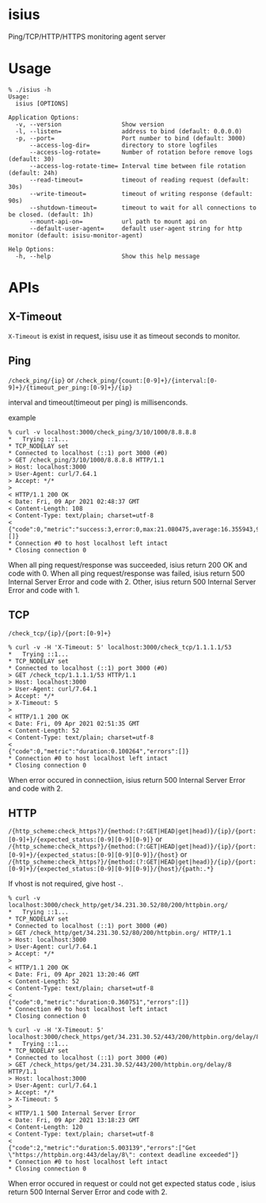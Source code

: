 # isius

Ping/TCP/HTTP/HTTPS monitoring agent server

# Usage

```
% ./isius -h
Usage:
  isius [OPTIONS]

Application Options:
  -v, --version                 Show version
  -l, --listen=                 address to bind (default: 0.0.0.0)
  -p, --port=                   Port number to bind (default: 3000)
      --access-log-dir=         directory to store logfiles
      --access-log-rotate=      Number of rotation before remove logs (default: 30)
      --access-log-rotate-time= Interval time between file rotation (default: 24h)
      --read-timeout=           timeout of reading request (default: 30s)
      --write-timeout=          timeout of writing response (default: 90s)
      --shutdown-timeout=       timeout to wait for all connections to be closed. (default: 1h)
      --mount-api-on=           url path to mount api on
      --default-user-agent=     default user-agent string for http monitor (default: isisu-monitor-agent)

Help Options:
  -h, --help                    Show this help message
```

# APIs

## X-Timeout

`X-Timeout` is exist in request, isisu use it as timeout seconds to monitor.

## Ping

`/check_ping/{ip}` or 
`/check_ping/{count:[0-9]+}/{interval:[0-9]+}/{timeout_per_ping:[0-9]+}/{ip}`

interval and timeout(timeout per ping) is millisenconds.

example

```
% curl -v localhost:3000/check_ping/3/10/1000/8.8.8.8 
*   Trying ::1...
* TCP_NODELAY set
* Connected to localhost (::1) port 3000 (#0)
> GET /check_ping/3/10/1000/8.8.8.8 HTTP/1.1
> Host: localhost:3000
> User-Agent: curl/7.64.1
> Accept: */*
> 
< HTTP/1.1 200 OK
< Date: Fri, 09 Apr 2021 02:48:37 GMT
< Content-Length: 108
< Content-Type: text/plain; charset=utf-8
< 
{"code":0,"metric":"success:3,error:0,max:21.080475,average:16.355943,90_percentile:21.080475","errors":[]}
* Connection #0 to host localhost left intact
* Closing connection 0
```

When all ping request/response was succeeded, isius return 200 OK and code with 0.
When all ping request/response was failed, isius return 500 Internal Server Error and code with 2.
Other, isius return 500 Internal Server Error and code with 1.

## TCP

`/check_tcp/{ip}/{port:[0-9]+}`

```
% curl -v -H 'X-Timeout: 5' localhost:3000/check_tcp/1.1.1.1/53 
*   Trying ::1...
* TCP_NODELAY set
* Connected to localhost (::1) port 3000 (#0)
> GET /check_tcp/1.1.1.1/53 HTTP/1.1
> Host: localhost:3000
> User-Agent: curl/7.64.1
> Accept: */*
> X-Timeout: 5
> 
< HTTP/1.1 200 OK
< Date: Fri, 09 Apr 2021 02:51:35 GMT
< Content-Length: 52
< Content-Type: text/plain; charset=utf-8
< 
{"code":0,"metric":"duration:0.100264","errors":[]}
* Connection #0 to host localhost left intact
* Closing connection 0
```

When error occured in connectiion, isius return 500 Internal Server Error and code with 2.

## HTTP

`/{http_scheme:check_https?}/{method:(?:GET|HEAD|get|head)}/{ip}/{port:[0-9]+}/{expected_status:[0-9][0-9][0-9]}` or 
`/{http_scheme:check_https?}/{method:(?:GET|HEAD|get|head)}/{ip}/{port:[0-9]+}/{expected_status:[0-9][0-9][0-9]}/{host}` or
`/{http_scheme:check_https?}/{method:(?:GET|HEAD|get|head)}/{ip}/{port:[0-9]+}/{expected_status:[0-9][0-9][0-9]}/{host}/{path:.*}`

If vhost is not required, give host `-`.

```
% curl -v localhost:3000/check_http/get/34.231.30.52/80/200/httpbin.org/ 
*   Trying ::1...
* TCP_NODELAY set
* Connected to localhost (::1) port 3000 (#0)
> GET /check_http/get/34.231.30.52/80/200/httpbin.org/ HTTP/1.1
> Host: localhost:3000
> User-Agent: curl/7.64.1
> Accept: */*
> 
< HTTP/1.1 200 OK
< Date: Fri, 09 Apr 2021 13:20:46 GMT
< Content-Length: 52
< Content-Type: text/plain; charset=utf-8
< 
{"code":0,"metric":"duration:0.360751","errors":[]}
* Connection #0 to host localhost left intact
* Closing connection 0
```

```
% curl -v -H 'X-Timeout: 5' localhost:3000/check_https/get/34.231.30.52/443/200/httpbin.org/delay/8
*   Trying ::1...
* TCP_NODELAY set
* Connected to localhost (::1) port 3000 (#0)
> GET /check_https/get/34.231.30.52/443/200/httpbin.org/delay/8 HTTP/1.1
> Host: localhost:3000
> User-Agent: curl/7.64.1
> Accept: */*
> X-Timeout: 5
>
< HTTP/1.1 500 Internal Server Error
< Date: Fri, 09 Apr 2021 13:18:23 GMT
< Content-Length: 120
< Content-Type: text/plain; charset=utf-8
<
{"code":2,"metric":"duration:5.003139","errors":["Get \"https://httpbin.org:443/delay/8\": context deadline exceeded"]}
* Connection #0 to host localhost left intact
* Closing connection 0
```

When error occured in request or could not get expected status code , isius return 500 Internal Server Error and code with 2.



